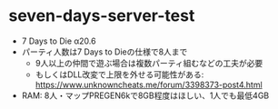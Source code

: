 # seven-days-server-test

- 7 Days to Die α20.6
- パーティ人数は7 Days to Dieの仕様で8人まで
    - 9人以上の仲間で遊ぶ場合は複数パーティ組むなどの工夫が必要
    - もしくはDLL改変で上限を外せる可能性がある: <https://www.unknowncheats.me/forum/3398373-post4.html>
- RAM: 8人・マップPREGEN6kで8GB程度はほしい、1人でも最低4GB
